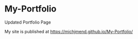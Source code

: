 # My-Portfolio
Updated Portfolio Page

My site is published at https://michjmend.github.io/My-Portfolio/
